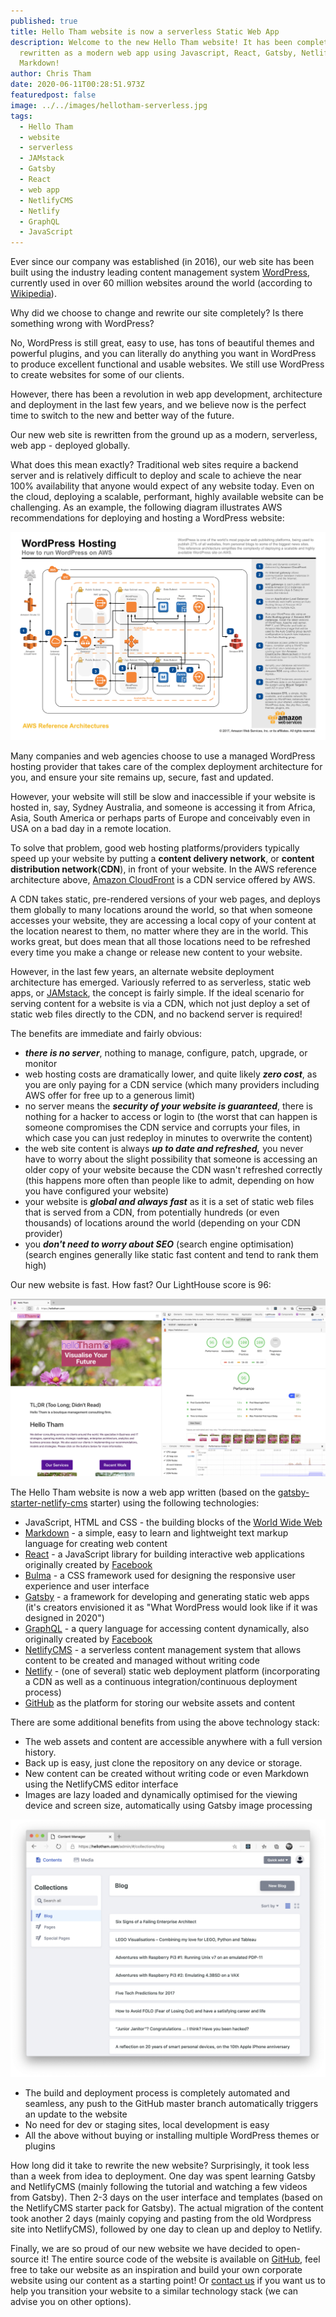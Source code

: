 ```yaml
---
published: true
title: Hello Tham website is now a serverless Static Web App
description: Welcome to the new Hello Tham website! It has been completely
  rewritten as a modern web app using Javascript, React, Gatsby, Netlify CMS and
  Markdown!
author: Chris Tham
date: 2020-06-11T00:28:51.973Z
featuredpost: false
image: ../../images/hellotham-serverless.jpg
tags:
  - Hello Tham
  - website
  - serverless
  - JAMstack
  - Gatsby
  - React
  - web app
  - NetlifyCMS
  - Netlify
  - GraphQL
  - JavaScript
---
```


Ever since our company was established (in 2016), our web site has been built using the industry leading content management system
[WordPress](https://wordpress.org), currently used in over 60 million websites around the world
(according to [Wikipedia](https://en.wikipedia.org/wiki/WordPress)).

Why did we choose to change and rewrite our site completely? Is there something wrong with WordPress?

No, WordPress is still great, easy to use, has tons of beautiful themes and powerful plugins, and you can literally do anything you want in WordPress to produce excellent functional and usable websites. We still use WordPress to create websites for some of our clients.

However, there has been a revolution in web app development, architecture and deployment in the last few years, and we believe now is the perfect time to switch to the new and better way of the future.

Our new web site is rewritten from the ground up as a modern, serverless, web app - deployed globally.

What does this mean exactly? Traditional web sites require a backend server and is relatively difficult to deploy and scale to achieve the near 100% availability that anyone would expect of any website today. Even on the cloud, deploying a scalable, performant, highly available website can be challenging. As an example, the following diagram illustrates AWS recommendations for deploying and hosting a WordPress website:

![AWS Reference Architecture for WordPress hosting](../../images/aws-refarch-wordpress-v20171026.jpeg)

Many companies and web agencies choose to use a managed WordPress hosting provider that takes care of the complex deployment architecture for you, and ensure your site remains up, secure, fast and updated.

However, your website will still be slow and inaccessible if your website is hosted in, say, Sydney Australia, and someone is accessing it from Africa, Asia, South America or perhaps parts of Europe and conceivably even in USA on a bad day in a remote location.

To solve that problem, good web hosting platforms/providers typically speed up your website by putting a **content delivery network**, or **content distribution network**(**CDN**), in front of your website. In the AWS reference architecture above, [Amazon CloudFront](https://aws.amazon.com/cloudfront/) is a CDN service offered by AWS.

A CDN takes static, pre-rendered versions of your web pages, and deploys them globally to many locations around the world, so that when someone accesses your website, they are accessing a local copy of your content at the location nearest to them, no matter where they are in the world. This works great, but does mean that all those locations need to be refreshed every time you make a change or release new content to your website.

However, in the last few years, an alternate website deployment architecture has emerged. Variously referred to as serverless, static web apps, or [JAMstack](https://jamstack.org), the concept is fairly simple. If the ideal scenario for serving content for a website is via a CDN, which not just deploy a set of static web files directly to the CDN, and no backend server is required!

The benefits are immediate and fairly obvious:

- **_there is no server_**, nothing to manage, configure, patch, upgrade, or monitor
- web hosting costs are dramatically lower, and quite likely **_zero cost_**, as you are only paying for a CDN service (which many providers including AWS offer for free up to a generous limit)
- no server means the **_security of your website is guaranteed_**, there is nothing for a hacker to access or login to (the worst that can happen is someone compromises the CDN service and corrupts your files, in which case you can just redeploy in minutes to overwrite the content)
- the web site content is always **_up to date and refreshed,_** you never have to worry about the slight possibility that someone is accessing an older copy of your website because the CDN wasn't refreshed correctly (this happens more often than people like to admit, depending on how you have configured your website)
- your website is **_global and always fast_** as it is a set of static web files that is served from a CDN, from potentially hundreds (or even thousands) of locations around the world (depending on your CDN provider)
- you **_don't need to worry about SEO_** (search engine optimisation) (search engines generally like static fast content and tend to rank them high)

Our new website is fast. How fast? Our LightHouse score is 96:

![Hello Tham Lighthouse report](../../images/hellotham-lighthouse.png)

The Hello Tham website is now a web app written (based on the
[gatsby-starter-netlify-cms](https://github.com/netlify-templates/gatsby-starter-netlify-cms) starter)
using the following technologies:

- JavaScript, HTML and CSS - the building blocks of the [World Wide Web](https://www.w3.org/)
- [Markdown](https://daringfireball.net/projects/markdown/) - a simple, easy to learn and lightweight text markup language for creating web content
- [React](https://reactjs.org/) - a JavaScript library for building interactive web applications originally created by [Facebook](https://developers.facebook.com/products/#open-source)
- [Bulma](https://bulma.io/) - a CSS framework used for designing the responsive user experience and user interface
- [Gatsby](https://www.gatsbyjs.org/) - a framework for developing and generating static web apps (it's creators envisioned it as "What WordPress would look like if it was designed in 2020")
- [GraphQL](https://graphql.org/) - a query language for accessing content dynamically, also originally created by [Facebook](https://developers.facebook.com/products/#open-source)
- [NetlifyCMS](https://www.netlifycms.org/) - a serverless content management system that allows content to be created and managed without writing code
- [Netlify](https://www.netlify.com/) - (one of several) static web deployment platform (incorporating a CDN as well as a continuous integration/continuous deployment process)
- [GitHub](https://github.com/) as the platform for storing our website assets and content

There are some additional benefits from using the above technology stack:

- The web assets and content are accessible anywhere with a full version history.
- Back up is easy, just clone the repository on any device or storage.
- New content can be created without writing code or even Markdown using the NetlifyCMS editor interface
- Images are lazy loaded and dynamically optimised for the viewing device and screen size, automatically using Gatsby image processing

![NetlifyCMS editor interface](../../images/hellotham-edit.png)

- The build and deployment process is completely automated and seamless, any push to the GitHub master branch automatically triggers an update to the website
- No need for dev or staging sites, local development is easy
- All the above without buying or installing multiple WordPress themes or plugins

How long did it take to rewrite the new website? Surprisingly, it took less than a week from idea to deployment. One day was spent learning Gatsby and NetlifyCMS (mainly following the tutorial and watching a few videos from Gatsby). Then 2-3 days on the user interface and templates (based on the NetlifyCMS starter pack for Gatsby). The actual migration of the content took another 2 days (mainly copying and pasting from the old Wordpress site into NetlifyCMS), followed by one day to clean up and deploy to Netlify.

Finally, we are so proud of our new website we have decided to open-source it! The entire source code of the website is available on [GitHub](https://github.com/hellotham/hellotham-website), feel free to take our website as an inspiration and build your own corporate website using our content as a starting point! Or [contact us](/contactus) if you want us to help you transition your website to a similar technology stack (we can advise you on other options).
